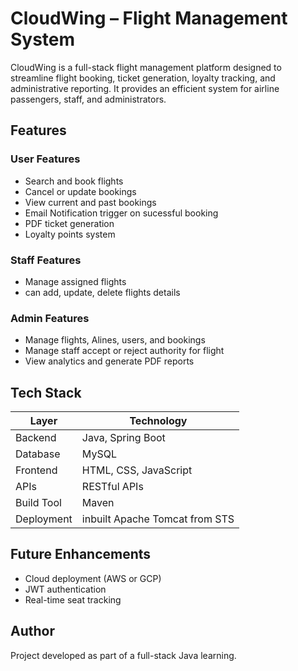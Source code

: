 # CloudWing – Flight Management System
CloudWing is a full-stack flight management platform designed to streamline flight booking, ticket generation, loyalty tracking, and administrative reporting. It provides an efficient system for airline passengers, staff, and administrators.

## Features
### User Features
- Search and book flights
- Cancel or update bookings
- View current and past bookings
- Email Notification trigger on sucessful booking
- PDF ticket generation
- Loyalty points system

### Staff Features
- Manage assigned flights 
- can add, update, delete flights details

### Admin Features
- Manage flights, Alines, users, and bookings
- Manage staff accept or reject authority for flight
- View analytics and generate PDF reports

## Tech Stack

| Layer          | Technology             
|----------------|------------------------
| Backend        | Java, Spring Boot 
| Database       | MySQL 
| Frontend       | HTML, CSS, JavaScript 
| APIs           | RESTful APIs 
| Build Tool     | Maven 
| Deployment     | inbuilt Apache Tomcat from STS

## Future Enhancements
- Cloud deployment (AWS or GCP)
- JWT authentication
- Real-time seat tracking

## Author
Project developed as part of a full-stack Java learning.


